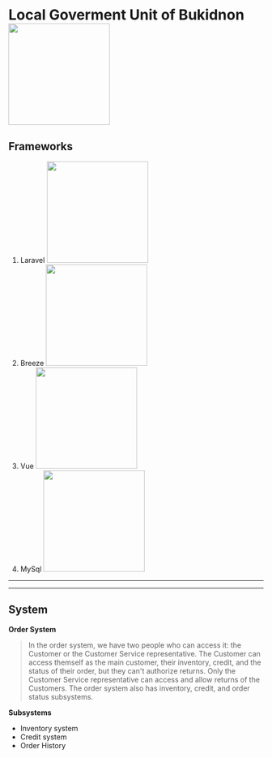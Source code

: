 # Local Goverment Unit of Bukidnon <img src = "https://encrypted-tbn0.gstatic.com/images?q=tbn:ANd9GcRc-zJRKilFyczie_mduMjT0bvVazlHqNBRX2faU2yR7g&s" width = "200"/>

## Frameworks
1. Laravel <img src = "https://png.pngitem.com/pimgs/s/578-5785080_laravel-6-logo-png-transparent-png.png" width = "200"/>
2. Breeze <img src = "https://avatars.githubusercontent.com/u/6954821?s=200&v=4" width = "200"/>
3. Vue <img src = "https://upload.wikimedia.org/wikipedia/commons/thumb/9/95/Vue.js_Logo_2.svg/1184px-Vue.js_Logo_2.svg.png" width = "200"/>
4. MySql <img src = "https://www.freepnglogos.com/uploads/logo-mysql-png/logo-mysql-mysql-logo-png-images-are-download-crazypng-21.png" width = "200"/>
---
---
## System
__Order System__
> In the order system, we have two people who can access it: the Customer or the Customer Service representative. The Customer can access themself as the main customer, their inventory, credit, and the status of their order, but they can't authorize returns. Only the Customer Service representative can access and allow returns of the Customers. The order system also has inventory, credit, and order status subsystems.

**Subsystems**
* Inventory system
* Credit system
* Order History

